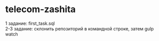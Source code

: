 # telecom-zashita
1 задание: first_task.sql <br/>
2-3 задание:
	склонить репозиторий
	в командной строке, затем gulp watch